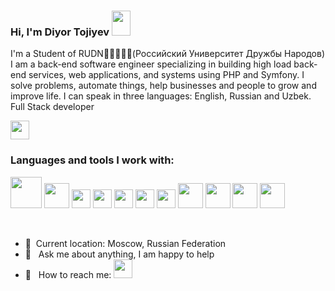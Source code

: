 ### Hi, I'm Diyor Tojiyev <img src="https://media.giphy.com/media/hvRJCLFzcasrR4ia7z/giphy.gif" width="30px" height="40px">
 
 I'm a Student of RUDN📖👨‍💻👨‍🎓(Российский Университет Дружбы Народов)<br/>
 I am a back-end software engineer specializing in building high load back-end services, web applications, and systems using PHP and Symfony. I solve problems, automate things, help businesses and people to grow and improve life.
 I can speak in three languages: English, Russian and Uzbek. <br/>
Full Stack developer

<a href="https://t.me/DiyorTojiyev">
<img src="https://upload.wikimedia.org/wikipedia/commons/thumb/8/82/Telegram_logo.svg/640px-Telegram_logo.svg.png" width="30px">
</a> 
<br />

### Languages and tools I work with:
<code><img src="https://upload.wikimedia.org/wikipedia/commons/thumb/2/27/PHP-logo.svg/2560px-PHP-logo.svg.png" width="50px"></code>
<code><img src="https://logowik.com/content/uploads/images/3799-javascript.jpg" width="40px"></code>
<code><img src="https://www.freepnglogos.com/uploads/logo-mysql-png/logo-mysql-mysql-logo-png-images-are-download-crazypng-21.png" width="30px"></code>
<code><img src="https://upload.wikimedia.org/wikipedia/commons/thumb/6/61/HTML5_logo_and_wordmark.svg/1024px-HTML5_logo_and_wordmark.svg.png" width="30px"></code>
<code><img src="https://upload.wikimedia.org/wikipedia/commons/thumb/d/d5/CSS3_logo_and_wordmark.svg/1200px-CSS3_logo_and_wordmark.svg.png" width="30px"></code>
<code><img src="https://commons.bmstu.wiki/images/b/b8/Bootstrap.png" width="30px"></code>
<code><img src="https://symfony.com/logos/symfony_black_03.png" width="30px"></code>
<code><img src="https://api-platform.com/logo.png" height="40px"></code>
<code><img src="https://d2jq2hx2dbkw6t.cloudfront.net/182/vuejs-logo.jpg" width="40px"></code>
<code><img src="https://upload.wikimedia.org/wikipedia/commons/thumb/e/e0/Git-logo.svg/1280px-Git-logo.svg.png" width="40px"></code>
<code><img src="https://www.freepnglogos.com/uploads/linux-png/difference-between-linux-and-window-operating-system-3.png" width="40px"></code>

<br/>

- 📍&nbsp; Current location:  Moscow, Russian Federation
-  📝 &nbsp; Ask me about anything, I am happy to help 
- 📩 &nbsp; How to reach me: [<img src="https://thumbs.dreamstime.com/b/%D0%BB%D0%BE%D0%B3%D0%BE%D1%82%D0%B8%D0%BF-instagram-%D0%BD%D0%BE%D0%B2%D1%8B%D0%B9-128373493.jpg" width="30px">](https://instagram.com/diyor_tojiyev/)

